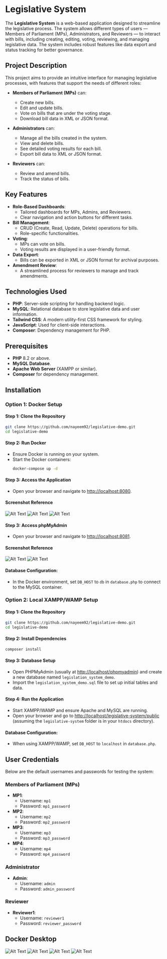 
# Legislative System

The **Legislative System** is a web-based application designed to streamline the legislative process. The system allows different types of users — Members of Parliament (MPs), Administrators, and Reviewers — to interact with bills, including creating, editing, voting, reviewing, and managing legislative data. The system includes robust features like data export and status tracking for better governance.

## Project Description

This project aims to provide an intuitive interface for managing legislative processes, with features that support the needs of different roles:

- **Members of Parliament (MPs)** can:
  - Create new bills.
  - Edit and update bills.
  - Vote on bills that are under the voting stage.
  - Download bill data in XML or JSON format.

- **Administrators** can:
  - Manage all the bills created in the system.
  - View and delete bills.
  - See detailed voting results for each bill.
  - Export bill data to XML or JSON format.

- **Reviewers** can:
  - Review and amend bills.
  - Track the status of bills.

## Key Features

- **Role-Based Dashboards**:
  - Tailored dashboards for MPs, Admins, and Reviewers.
  - Clear navigation and action buttons for different tasks.
- **Bill Management**:
  - CRUD (Create, Read, Update, Delete) operations for bills.
  - Role-specific functionalities.
- **Voting**:
  - MPs can vote on bills.
  - Voting results are displayed in a user-friendly format.
- **Data Export**:
  - Bills can be exported in XML or JSON format for archival purposes.
- **Amendment Review**:
  - A streamlined process for reviewers to manage and track amendments.

## Technologies Used

- **PHP**: Server-side scripting for handling backend logic.
- **MySQL**: Relational database to store legislative data and user information.
- **Tailwind CSS**: A modern utility-first CSS framework for styling.
- **JavaScript**: Used for client-side interactions.
- **Composer**: Dependency management for PHP.

## Prerequisites

- **PHP** 8.2 or above.
- **MySQL Database**.
- **Apache Web Server** (XAMPP or similar).
- **Composer** for dependency management.

## Installation

### Option 1: Docker Setup

#### Step 1: Clone the Repository
```bash
git clone https://github.com/nayeem92/legislative-demo.git
cd legislative-demo
```

#### Step 2: Run Docker

- Ensure Docker is running on your system.
- Start the Docker containers:
  ```bash
  docker-compose up -d
  ```

#### Step 3: Access the Application

- Open your browser and navigate to [http://localhost:8080](http://localhost:8080).

#### Screenshot Reference

![Alt Text](screenshots/d1.PNG)
![Alt Text](screenshots/d2.PNG)
![Alt Text](screenshots/d3.PNG)


#### Step 3: Access phpMyAdmin

- Open your browser and navigate to [http://localhost:8081](http://localhost:8081).


#### Screenshot Reference

![Alt Text](screenshots/d5.PNG)
![Alt Text](screenshots/d6.PNG)



#### Database Configuration:
- In the Docker environment, set `DB_HOST` to `db` in `database.php` to connect to the MySQL container.

### Option 2: Local XAMPP/WAMP Setup

#### Step 1: Clone the Repository
```bash
git clone https://github.com/nayeem92/legislative-demo.git
cd legislative-demo
```

#### Step 2: Install Dependencies
```bash
composer install
```

#### Step 3: Database Setup

- Open PHPMyAdmin (usually at [http://localhost/phpmyadmin](http://localhost/phpmyadmin)) and create a new database named `legislation_system_demo`.
- Import the `legislation_system_demo.sql` file to set up initial tables and data.

#### Step 4: Run the Application

- Start XAMPP/WAMP and ensure Apache and MySQL are running.
- Open your browser and go to [http://localhost/legislative-system/public](http://localhost/legislative-system/public) (assuming the `legislative-system` folder is in your `htdocs` directory).

#### Database Configuration:
- When using XAMPP/WAMP, set `DB_HOST` to `localhost` in `database.php`.

## User Credentials

Below are the default usernames and passwords for testing the system:

### Members of Parliament (MPs)
- **MP1**:
  - Username: `mp1`
  - Password: `mp1_password`
- **MP2**:
  - Username: `mp2`
  - Password: `mp2_password`
- **MP3**:
  - Username: `mp3`
  - Password: `mp3_password`
- **MP4**:
  - Username: `mp4`
  - Password: `mp4_password`

### Administrator
- **Admin**:
  - Username: `admin`
  - Password: `admin_password`

### Reviewer
- **Reviewer1**:
  - Username: `reviewer1`
  - Password: `reviewer_password`


## Docker Desktop

![Alt Text](screenshots/d10.PNG)
![Alt Text](screenshots/d7.PNG)
![Alt Text](screenshots/d8.PNG)
![Alt Text](screenshots/d9.PNG)

